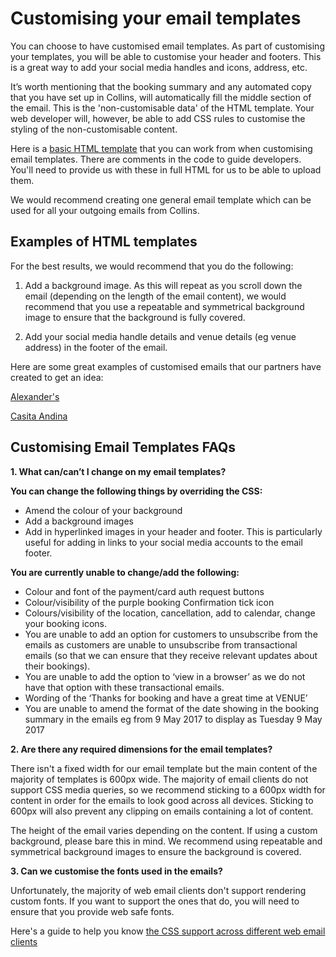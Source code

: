 # Customising your email templates

You can choose to have customised email templates. As part of customising your templates, you will be able to customise your header and footers. This is a great way to add your social media handles and icons, address, etc.

It’s worth mentioning that the booking summary and any automated copy that you have set up in Collins, will automatically fill the middle section of the email. This is the 'non-customisable data' of the HTML template. Your web developer will, however, be able to add CSS rules to customise the styling of the non-customisable content.

Here is a [basic HTML template](https://docs.google.com/document/d/1o5EMw0QcMXiaAvHjbTI11WAAwb1pydo0GbILGqbIpro/edit?usp=sharing) that you can work from when customising email templates. There are comments in the code to guide developers. You'll need to provide us with these in full HTML for us to be able to upload them. 

We would recommend creating one general email template which can be used for all your outgoing emails from Collins.

## Examples of HTML templates
For the best results, we would recommend that you do the following: 

1. Add a background image. As this will repeat as you scroll down the email (depending on the length of the email content), we would recommend that you use a repeatable and symmetrical background image to ensure that the background is fully covered. 

2. Add your social media handle details and venue details (eg venue address) in the footer of the email.

Here are some great examples of customised emails that our partners have created to get an idea:

[Alexander's](https://www.designmynight.com/uploads/2017/11/Alexanders-Example.png)

[Casita Andina](https://static.designmynight.com/uploads/2017/11/Andina-Example-optimised.png)

## Customising Email Templates FAQs

**1. What can/can’t I change on my email templates?**

**You can change the following things by overriding the CSS:**

* Amend the colour of your background 
* Add a background images
* Add in hyperlinked images in your header and footer. This is particularly useful for adding in links to your social media accounts to the email footer. 

**You are currently unable to change/add the following:**

* Colour and font of the payment/card auth request buttons
* Colour/visibility of the purple booking Confirmation tick icon
* Colours/visibility of the location, cancellation, add to calendar, change your booking icons. 
* You are unable to add an option for customers to unsubscribe from the emails as customers are unable to unsubscribe from transactional emails (so that we can ensure that they receive relevant updates about their bookings). 
* You are unable to add the option to ‘view in a browser’ as we do not have that option with these transactional emails. 
* Wording of the ‘Thanks for booking and have a great time at VENUE’
* You are unable to amend the format of the date showing in the booking summary in the emails eg from 9 May 2017 to display as Tuesday 9 May 2017

**2. Are there any required dimensions for the email templates?**

There isn't a fixed width for our email template but the main content of the majority of templates is 600px wide. The majority of email clients do not support CSS media queries, so we recommend sticking to a 600px width for content in order for the emails to look good across all devices. Sticking to 600px will also prevent any clipping on emails containing a lot of content.

The height of the email varies depending on the content. If using a custom background, please bare this in mind. We recommend using repeatable and symmetrical background images to ensure the background is covered.

**3. Can we customise the fonts used in the emails?**

Unfortunately, the majority of web email clients don't support rendering custom fonts. If you want to support the ones that do, you will need to ensure that you provide web safe fonts. 

Here's a guide to help you know [the CSS support across different web email clients](https://www.campaignmonitor.com/css/text-fonts/font/)


